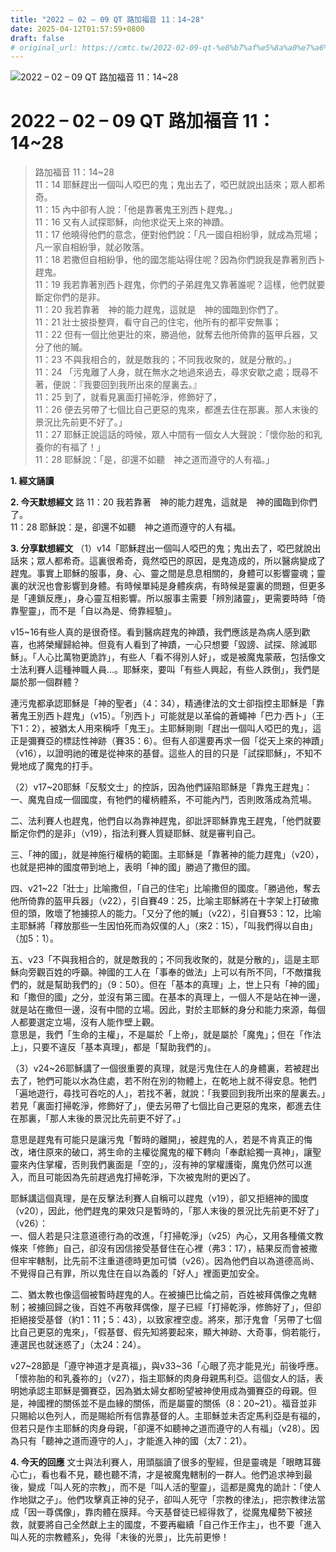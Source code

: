 ```yaml
---
title: "2022 – 02 – 09 QT 路加福音 11：14~28"
date: 2025-04-12T01:57:59+0800
draft: false
# original_url: https://cmtc.tw/2022-02-09-qt-%e8%b7%af%e5%8a%a0%e7%a6%8f%e9%9f%b3-11%ef%bc%9a1428
---
```


![2022 – 02 – 09 QT 路加福音 11：14\~28](/images/qt.jpg   "2022 – 02 – 09 QT 路加福音 11：14\~28")

# 2022 – 02 – 09 QT 路加福音 11：14\~28

> 路加福音 11：14\~28  
> 11：14 耶穌趕出一個叫人啞巴的鬼；鬼出去了，啞巴就說出話來；眾人都希奇。  
> 11：15 內中卻有人說：「他是靠著鬼王別西卜趕鬼。」  
> 11：16 又有人試探耶穌，向他求從天上來的神蹟。  
> 11：17 他曉得他們的意念，便對他們說：「凡一國自相紛爭，就成為荒場；凡一家自相紛爭，就必敗落。  
> 11：18 若撒但自相紛爭，他的國怎能站得住呢？因為你們說我是靠著別西卜趕鬼。  
> 11：19 我若靠著別西卜趕鬼，你們的子弟趕鬼又靠著誰呢？這樣，他們就要斷定你們的是非。  
> 11：20 我若靠著　神的能力趕鬼，這就是　神的國臨到你們了。  
> 11：21 壯士披掛整齊，看守自己的住宅，他所有的都平安無事；  
> 11：22 但有一個比他更壯的來，勝過他，就奪去他所倚靠的盔甲兵器，又分了他的贓。  
> 11：23 不與我相合的，就是敵我的；不同我收聚的，就是分散的。」  
> 11：24 「污鬼離了人身，就在無水之地過來過去，尋求安歇之處；既尋不著，便說：『我要回到我所出來的屋裏去。』  
> 11：25 到了，就看見裏面打掃乾淨，修飾好了，  
> 11：26 便去另帶了七個比自己更惡的鬼來，都進去住在那裏。那人末後的景況比先前更不好了。」  
> 11：27 耶穌正說這話的時候，眾人中間有一個女人大聲說：「懷你胎的和乳養你的有福了！」  
> 11：28 耶穌說：「是，卻還不如聽　神之道而遵守的人有福。」

**1. 經文誦讀**

**2.  今天默想經文**
路 11：20 我若靠著　神的能力趕鬼，這就是　神的國臨到你們了。  
11：28 耶穌說：是，卻還不如聽　神之道而遵守的人有福。

**3. 分享默想經文**
（1）v14「耶穌趕出一個叫人啞巴的鬼；鬼出去了，啞巴就說出話來；眾人都希奇。這裏很希奇，竟然啞巴的原因，是鬼造成的，所以醫病變成了趕鬼。事實上耶穌的服事，身、心、靈之間是息息相關的，身體可以影響靈魂；靈裏的狀況也會影響到身體。有時候單純是身體疾病，有時候是靈裏的問題，但更多是「連鎖反應」，身心靈互相影響。所以服事主需要「辨別諸靈」，更需要時時「倚靠聖靈」，而不是「自以為是、倚靠經驗」。

v15\~16有些人真的是很奇怪。看到醫病趕鬼的神蹟，我們應該是為病人感到歡喜，也將榮耀歸給神。但竟有人看到了神蹟，一心只想要「毀謗、試探、除滅耶穌」。「人心比萬物更詭詐」，有些人「看不得別人好」，或是被魔鬼蒙蔽，包括像文士法利賽人這種神職人員…。耶穌來，要叫「有些人興起，有些人跌倒」，我們是屬於那一個群體？

連污鬼都承認耶穌是「神的聖者」（4：34），精通律法的文士卻指控主耶穌是「靠著鬼王別西卜趕鬼」（v15）。「別西卜」可能就是以革倫的蒼蠅神「巴力·西卜」（王下1：2），被猶太人用來稱呼「鬼王」。主耶穌剛剛「趕出一個叫人啞巴的鬼」，這正是彌賽亞的標誌性神跡（賽35：6）。但有人卻還要再求一個「從天上來的神蹟」（v16），以證明祂的確是從神來的基督。這些人的目的只是「試探耶穌」，不知不覺地成了魔鬼的打手。

（2）v17\~20耶穌「反駁文士」的控訴，因為他們誣陷耶穌是「靠鬼王趕鬼」：  
一、魔鬼自成一個國度，有牠們的權柄體系，不可能內鬥，否則敗落成為荒場。

二、法利賽人也趕鬼，他們自以為靠神趕鬼，卻䚹評耶穌靠鬼王趕鬼，「他們就要斷定你們的是非」（v19），指法利賽人質疑耶穌、就是審判自己。

三、「神的國」，就是神施行權柄的範圍。主耶穌是「靠著神的能力趕鬼」（v20），也就是把神的國度帶到地上，表明「神的國」勝過了撒但的國。

四、v21\~22「壯士」比喻撒但，「自己的住宅」比喻撒但的國度。「勝過他，奪去他所倚靠的盔甲兵器」（v22），引自賽49：25，比喻主耶穌將在十字架上打破撒但的頭，敗壞了牠擄掠人的能力。「又分了他的贓」（v22），引自賽53：12，比喻主耶穌將「釋放那些一生因怕死而為奴僕的人」（來2：15），「叫我們得以自由」（加5：1）。

五、v23「不與我相合的，就是敵我的；不同我收聚的，就是分散的」，這是主耶穌向旁觀百姓的呼籲。神國的工人在「事奉的做法」上可以有所不同，「不敵擋我們的，就是幫助我們的」（9：50）。但在「基本的真理」上，世上只有「神的國」和「撒但的國」之分，並沒有第三國。在基本的真理上，一個人不是站在神一邊，就是站在撒但一邊，沒有中間的立場。因此，對於主耶穌的身分和能力來源，每個人都要選定立場，沒有人能作壁上觀。  
意思是，我們「生命的主權」，不是屬於「上帝」，就是屬於「魔鬼」；但在「作法上」，只要不違反「基本真理」，都是「幫助我們的」。

（3）v24\~26耶穌講了一個很重要的真理，就是污鬼住在人的身體裏，若被趕出去了，牠們可能以水為住處，若不附在別的物體上，在乾地上就不得安息。牠們「遍地遊行，尋找可吞吃的人」，若找不著，就說：「我要回到我所出來的屋裏去。」若見「裏面打掃乾淨，修飾好了」，便去另帶了七個比自己更惡的鬼來，都進去住在那裏，「那人末後的景況比先前更不好了。」

意思是趕鬼有可能只是讓污鬼「暫時的離開」，被趕鬼的人，若是不肯真正的悔改，堵住原來的破口，將生命的主權從魔鬼的權下轉向「奉獻給獨一真神」，讓聖靈來內住掌權，否則我們裏面是「空的」，沒有神的掌權護衛，魔鬼仍然可以進入，而且可能因為先前趕過鬼打掃乾淨，下次被鬼附的更凶了。

耶穌講這個真理，是在反擊法利賽人自稱可以趕鬼（v19），卻又拒絕神的國度（v20），因此，他們趕鬼的果效只是暫時的，「那人末後的景況比先前更不好了」（v26）：  
一、個人若是只注意道德行為的改進，「打掃乾淨」（v25）內心，又用各種儀文教條來「修飾」自己，卻沒有因信接受基督住在心裡（弗3：17），結果反而會被撒但牢牢轄制，比先前不注重道德時更加可憐（v26）。因為他們自以為道德高尚、不覺得自己有罪，所以鬼住在自以為義的「好人」裡面更加安全。

二、猶太教也像這個被暫時趕鬼的人。在被擄巴比倫之前，百姓被拜偶像之鬼轄制；被擄回歸之後，百姓不再敬拜偶像，屋子已經「打掃乾淨，修飾好了」，但卻拒絕接受基督（約1：11；5：43），以致家裡空虛。將來，那汙鬼會「另帶了七個比自己更惡的鬼來」，「假基督、假先知將要起來，顯大神跡、大奇事，倘若能行，連選民也就迷惑了」（太24：24）。

v27\~28節是「遵守神道才是真福」，與v33\~36「心眼了亮才能見光」前後呼應。「懷祢胎的和乳養祢的」（v27），指主耶穌的肉身母親馬利亞。這個女人的話，表明她承認主耶穌是彌賽亞，因為猶太婦女都盼望被神使用成為彌賽亞的母親。但是，神國裡的關係並不是血緣的關係，而是屬靈的關係（8：20\~21）。福音並非只賜給以色列人，而是賜給所有信靠基督的人。主耶穌並未否定馬利亞是有福的，但若只是作主耶穌的肉身母親，「卻還不如聽神之道而遵守的人有福」（v28）。因為只有「聽神之道而遵守的人」，才能進入神的國（太7：21）。

**4. 今天的回應**
文士與法利賽人，用頭腦讀了很多的聖經，但是靈魂是「眼瞎耳聾心亡」，看也看不見，聽也聽不清，才是被魔鬼轄制的一群人。他們追求神到最後，變成「叫人死的宗教」，而不是「叫人活的聖靈」，這都是魔鬼的詭計：「使人作地獄之子」。他們攻擊真正神的兒子，卻叫人死守「宗教的律法」，把宗教律法當成「因一尊偶像」，靠肉體在膜拜。今天基督徒已經得救了，從魔鬼權勢下被拯救，就要將自己全然獻上主的國度，不要再繼續「自己作王作主」，也不要「進入叫人死的宗教體系」，免得「末後的光景」，比先前更慘！
